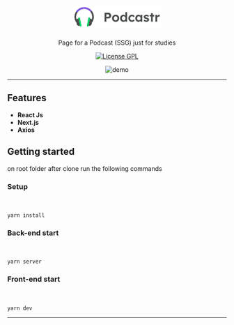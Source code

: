 <h1 align="center">
  <br>
  <img src="https://raw.githubusercontent.com/rafaeldellaquila/podcastr-web/4a7e5e30fa3175111875959aa47632778503cfde/public/logo.svg" alt="Podcastr" width="200">
</h1>

<p align="center">Page for a Podcast (SSG) just for studies</p>

<p align="center">
  <a href="https://opensource.org/licenses/GPL-3.0">
    <img src="https://img.shields.io/github/license/rafaeldellaquila/podcastr-web?style=flat-square" alt="License GPL">
  </a>
</p>

[//]: #
<div align="center">
  <img src="https://i.ibb.co/TKT1rg5/podcastr-web.jpg" alt="demo" height="425">
</div>

<hr />

## Features
[//]: #
- **React Js**
- **Next.js**
- **Axios**

## Getting started

on root folder after clone run the following commands

### Setup
  <br/>

  ```
  yarn install
  ```

### Back-end start
 <br/>

```
yarn server
```

### Front-end start
 <br/>

```
yarn dev
```

---
